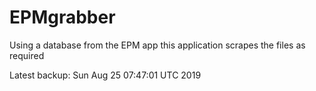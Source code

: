 # EPMgrabber
Using a database from the EPM app this application scrapes the files as required


Latest backup: Sun Aug 25 07:47:01 UTC 2019
